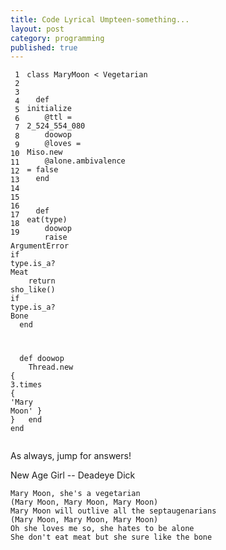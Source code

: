 ```yaml
---
title: Code Lyrical Umpteen-something...
layout: post
category: programming
published: true
---
```

<div class="ruby"><pre style="overflow: hidden;"><code class="line_number" style="float: left; margin-right: 1em">&nbsp;1
&nbsp;2
&nbsp;3
&nbsp;4
&nbsp;5
&nbsp;6
&nbsp;7
&nbsp;8
&nbsp;9
10
11
12
13
14
15
16
17
18
19</code><code><span class="keyword">class </span><span class="class">MaryMoon</span> <span class="punct">&lt;</span> <span class="constant">Vegetarian</span>

&nbsp;&nbsp;<span class="keyword">def </span><span class="method">initialize</span>
&nbsp;&nbsp;&nbsp;&nbsp;<span class="attribute">@ttl</span> <span class="punct">=</span> <span class="number">2_524_554_080</span>
&nbsp;&nbsp;&nbsp;&nbsp;<span class="ident">doowop</span>
&nbsp;&nbsp;&nbsp;&nbsp;<span class="attribute">@loves</span> <span class="punct">=</span> <span class="constant">Miso</span><span class="punct">.</span><span class="ident">new</span>
&nbsp;&nbsp;&nbsp;&nbsp;<span class="attribute">@alone</span><span class="punct">.</span><span class="ident">ambivalence</span> <span class="punct">=</span> <span class="constant">false</span>
&nbsp;&nbsp;<span class="keyword">end</span>

&nbsp;&nbsp;<span class="keyword">def </span><span class="method">eat</span><span class="punct">(</span><span class="ident">type</span><span class="punct">)</span>
&nbsp;&nbsp;&nbsp;&nbsp;<span class="ident">doowop</span>
&nbsp;&nbsp;&nbsp;&nbsp;<span class="keyword">raise</span> <span class="constant">ArgumentError</span> <span class="keyword">if</span> <span class="ident">type</span><span class="punct">.</span><span class="ident">is_a?</span> <span class="constant">Meat</span>
&nbsp;&nbsp;&nbsp;&nbsp;<span class="keyword">return</span> <span class="ident">sho_like</span><span class="punct">()</span> <span class="keyword">if</span> <span class="ident">type</span><span class="punct">.</span><span class="ident">is_a?</span> <span class="constant">Bone</span>
&nbsp;&nbsp;<span class="keyword">end</span>

&nbsp;&nbsp;<span class="keyword">def </span><span class="method">doowop</span>
&nbsp;&nbsp;&nbsp;&nbsp;<span class="constant">Thread</span><span class="punct">.</span><span class="ident">new</span> <span class="punct">{</span> <span class="number">3</span><span class="punct">.</span><span class="ident">times</span> <span class="punct">{</span> <span class="punct">'</span><span class="string">Mary Moon</span><span class="punct">'</span> <span class="punct">}</span> <span class="punct">}</span>
&nbsp;&nbsp;<span class="keyword">end</span>
<span class="keyword">end</span>
</code></pre></div>

As always, jump for answers!

<!-- more -->

New Age Girl -- Deadeye Dick

    Mary Moon, she's a vegetarian
    (Mary Moon, Mary Moon, Mary Moon)
    Mary Moon will outlive all the septaugenarians
    (Mary Moon, Mary Moon, Mary Moon)
    Oh she loves me so, she hates to be alone
    She don't eat meat but she sure like the bone

